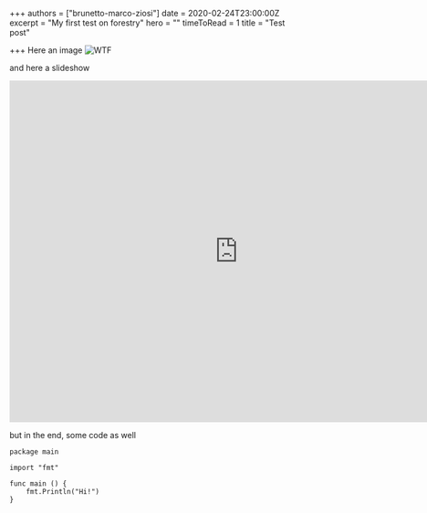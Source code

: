 +++
authors = ["brunetto-marco-ziosi"]
date = 2020-02-24T23:00:00Z
excerpt = "My first test on forestry"
hero = ""
timeToRead = 1
title = "Test post"

+++
Here an image ![WTF](https://photos.smugmug.com/SpaceTimePoints/Foto-di-una-notte-di-mezzo-inverno/i-wkqWxjQ/0/0908e4b3/X2/_DSF3823-X2.jpg "Fuck")

and here a slideshow

<iframe src="https://photos.marcozeta.com/frame/slideshow?key=nt7zC5&autoStart=0&captions=0&navigation=1&playButton=0&randomize=0&speed=3&transition=fade&transitionSpeed=1" width="800" height="600" frameborder="no" scrolling="no"></iframe>

but in the end, some code as well

    package main 
    
    import "fmt"
    
    func main () {
    	fmt.Println("Hi!")
    }
